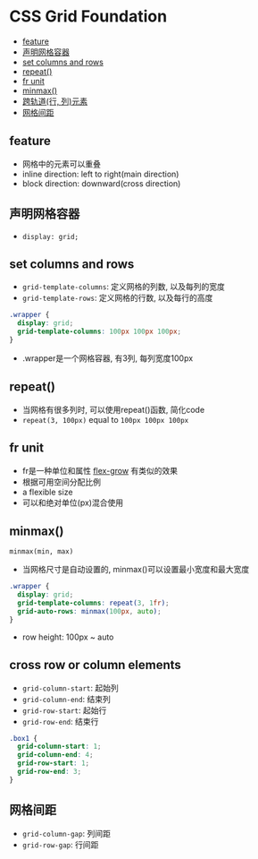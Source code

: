 # CSS Grid Foundation

- [feature](#feature)
- [声明网格容器](#声明网格容器)
- [set columns and rows](#set-columns-and-rows)
- [repeat()](#repeat)
- [fr unit](#fr-unit)
- [minmax()](#minmax)
- [跨轨道(行, 列)元素](#跨轨道行-列元素)
- [网格间距](#网格间距)

## feature

- 网格中的元素可以重叠
- inline direction: left to right(main direction)
- block direction: downward(cross direction)

## 声明网格容器

- `display: grid;`

## set columns and rows

- `grid-template-columns`: 定义网格的列数, 以及每列的宽度
- `grid-template-rows`: 定义网格的行数, 以及每行的高度

```css
.wrapper {
  display: grid;
  grid-template-columns: 100px 100px 100px;
}
```

- .wrapper是一个网格容器, 有3列, 每列宽度100px

## repeat()

- 当网格有很多列时, 可以使用repeat()函数, 简化code
- `repeat(3, 100px)` equal to `100px 100px 100px`

## fr unit

- fr是一种单位和属性 [flex-grow](css-flex.md#flex-grow) 有类似的效果
- 根据可用空间分配比例
- a flexible size
- 可以和绝对单位(px)混合使用

## minmax()

`minmax(min, max)`

- 当网格尺寸是自动设置的, minmax()可以设置最小宽度和最大宽度

```css
.wrapper {
  display: grid;
  grid-template-columns: repeat(3, 1fr);
  grid-auto-rows: minmax(100px, auto);
}
```

- row height: 100px ~ auto

## cross row or column elements

- `grid-column-start`: 起始列
- `grid-column-end`: 结束列
- `grid-row-start`: 起始行
- `grid-row-end`: 结束行

```css
.box1 {
  grid-column-start: 1;
  grid-column-end: 4;
  grid-row-start: 1;
  grid-row-end: 3;
}
```

## 网格间距

- `grid-column-gap`: 列间距
- `grid-row-gap`: 行间距